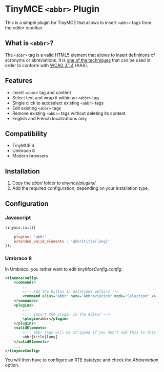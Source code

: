 # TinyMCE `<abbr>` Plugin
This is a simple plugin for TinyMCE that allows to insert `<abbr>` tags from the editor tooolbar.

## What is `<abbr>`?

The `<abbr>` tag is a valid HTML5 element that allows to insert definitions of acronyms or abreviations. It is [one of the techniques](https://www.w3.org/TR/WCAG20-TECHS/H28.html) that can be used in order to conform with [<abbr title="Web Content Accessibility Guidelines">WCAG</abbr> 3.1.4](https://www.w3.org/TR/UNDERSTANDING-WCAG20/meaning-located.html) (AAA).

## Features

* Insert `<abbr>` tag and content
* Select text and wrap it within an `<abbr>` tag
* Single click to autoselect existing `<abbr>` tags
* Edit existing `<abbr>` tags
* Remove existing `<abbr>` tags without deleting its content
* English and French localizations only

## Compatibility

* TinyMCE 4
* Umbraco 8
* Modern browsers

## Installation

1. Copy the _abbr/_ folder to _tinymce/plugins/_
1. Add the required configuration, depending on your installation type.

## Configuration 

### Javascript
```js
tinymce.init({
    ...
    plugins: 'abbr'
    extended_valid_elements : 'abbr[title|lang]'
});

```

### Umbraco 8
In Umbraco, you rather want to edit _tinyMceConfig.config_:

```xml
<tinymceConfig>
    <commands>
        ...
        <!-- Add the button in datatypes options -->
        <command alias="abbr" name="Abbreviation" mode="Selection" />
    </commands>
    <plugins>
        ...
        <!-- Import the plugin in the editor -->
        <plugin>abbr</plugin>
    </plugins>
    <validElements>
        <!-- abbr tags will be stripped if you don't add this to this list -->
        abbr[title|lang]
    </validElements>
    ...
</tinymceConfig>
``` 

You will then have to configure an RTE datatype and check the _Abbreviation_ option.